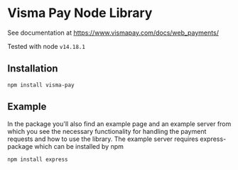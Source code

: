 Visma Pay Node Library
=============================

See documentation at https://www.vismapay.com/docs/web_payments/

Tested with node `v14.18.1`

Installation
------------

    npm install visma-pay

Example
-------

In the package you'll also find an example page and an example server from which you see the necessary functionality for handling the payment requests and how to use the library. The example server requires express-package which can be installed by npm

	npm install express
